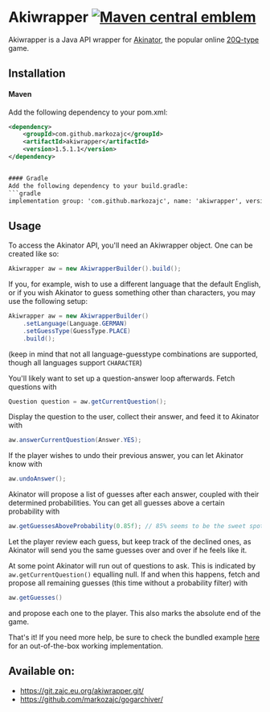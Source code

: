 # Akiwrapper [![Maven central emblem](https://img.shields.io/maven-central/v/com.github.markozajc/akiwrapper.svg?label=Maven%20Central)](https://mvnrepository.com/artifact/com.github.markozajc/akiwrapper)
Akiwrapper is a Java API wrapper for [Akinator](https://en.akinator.com/), the popular online
[20Q-type](https://en.wikipedia.org/wiki/Twenty_questions) game.

## Installation
#### Maven
Add the following dependency to your pom.xml:
```xml
<dependency>
	<groupId>com.github.markozajc</groupId>
	<artifactId>akiwrapper</artifactId>
	<version>1.5.1.1</version>
</dependency>


#### Gradle
Add the following dependency to your build.gradle:
```gradle
implementation group: 'com.github.markozajc', name: 'akiwrapper', version: '1.5.1.1'
```

## Usage
To access the Akinator API, you'll need an Akiwrapper object. One can be created like so:
```java
Akiwrapper aw = new AkiwrapperBuilder().build();
```

If you, for example, wish to use a different language that the default English, or if you wish Akinator to guess
something other than characters, you may use the following setup:
```java
Akiwrapper aw = new AkiwrapperBuilder()
	.setLanguage(Language.GERMAN)
	.setGuessType(GuessType.PLACE)
	.build();
```
(keep in mind that not all language-guesstype combinations are supported, though all languages support `CHARACTER`)

You'll likely want to set up a question-answer loop afterwards. Fetch questions with
```java
Question question = aw.getCurrentQuestion();
```

Display the question to the user, collect their answer, and feed it to Akinator with
```java
aw.answerCurrentQuestion(Answer.YES);
``` 

If the player wishes to undo their previous answer, you can let Akinator know with
```java
aw.undoAnswer();
```

Akinator will propose a list of guesses after each answer, coupled with their determined probabilities. You can get all
guesses above a certain probability with
```java
aw.getGuessesAboveProbability(0.85f); // 85% seems to be the sweet spot, though you're free to use anything you want
```
Let the player review each guess, but keep track of the declined ones, as Akinator will send you the same guesses over
and over if he feels like it.
 
At some point Akinator will run out of questions to ask. This is indicated by `aw.getCurrentQuestion()` equalling null.
If and when this happens, fetch and propose all remaining guesses (this time without a probability filter) with
```java
aw.getGuesses()
```
and propose each one to the player. This also marks the absolute end of the game. 

That's it! If you need more help, be sure to check the bundled example
[here](https://github.com/markozajc/Akiwrapper/tree/master/example) for an out-of-the-box working implementation.

## Available on:
* https://git.zajc.eu.org/akiwrapper.git/
* https://github.com/markozajc/gogarchiver/